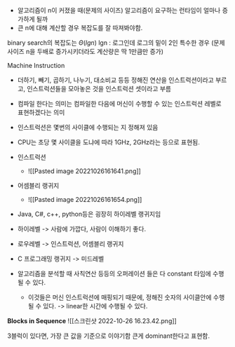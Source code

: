 
- 알고리즘이 n이 커졌을 때(문제의 사이즈) 알고리즘이 요구하는 런타임이 얼마나 증가하게 될까
- 큰 n에 대해 계산할 경우 복잡도를 잘 따져봐야함.

binary search의 복잡도는 $\Theta(lg n)$ 
lgn : 로그인데 로그의 밑이 2인 특수한 경우 (문제 사이즈 n을 두배로 증가시키더라도 계산량은 딱 1만큼만 증가)

Machine Instruction
- 더하기, 빼기, 곱하기, 나누기, 대소비교 등등 정해진 연산을 인스트럭션이라고 부르고, 인스트럭션들을 모아놓은 것을 인스트럭션 셋이라고 부름
- 컴파일 한다는 의미는 컴파일한 다음에 머신이 수행할 수 있는 인스트럭션 레벨로 표현하겠다는 의미
- 인스트럭션은 몇번의 사이클에 수행되는 지 정해져 있음
- CPU는 초당 몇 사이클을 도냐에 따라 1GHz, 2GHz라는 등으로 표현됨.
- 인스트럭션
	- ![[Pasted image 20221026161641.png]]
- 어셈블리 랭귀지
	- ![[Pasted image 20221026161654.png]]
- Java, C#, c++, python등은 굉장히 하이레벨 랭귀지임
- 하이레벨 -> 사람에 가깝다, 사람이 이해하기 좋다.
- 로우레벨 -> 인스트럭션, 어셈블리 랭귀지
- C 프로그래밍 랭귀지 -> 미드레벨

- 알고리즘을 분석할 때 사칙연산 등등의 오퍼레이션 들은 다 constant 타임에 수행될 수 있다.
	- 이것들은 머신 인스트럭션에 매핑되기 때문에, 정해진 숫자의 사이클안에 수행될 수 있다. -> linear한 시간에 수행될 수 있다.

__Blocks in Sequence__
![[스크린샷 2022-10-26 16.23.42.png]]


3블럭이 있다면, 가장 큰 값을 기준으로 이야기함
큰게 dominant한다고 표현함.
